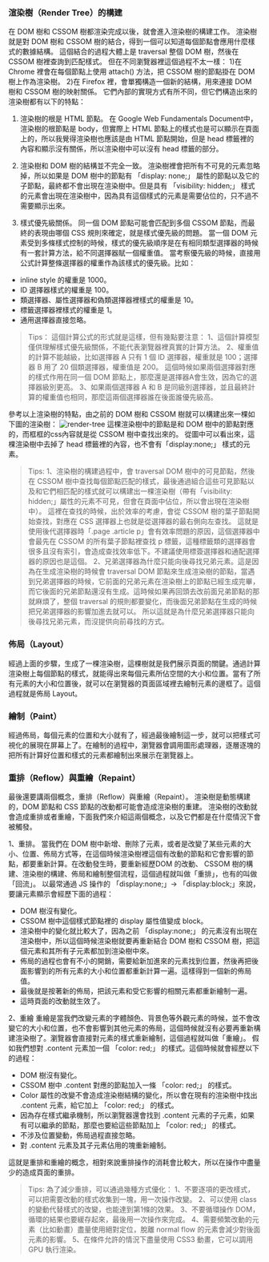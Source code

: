 ### 渲染樹（Render Tree）的構建

在 DOM 樹和 CSSOM 樹都渲染完成以後，就會進入渲染樹的構建⼯作。
渲染樹就是對 DOM 樹和 CSSOM 樹的結合，得到⼀個可以知道每個節點會應⽤什麼樣式的數據結構。
這個結合的過程⼤體上是 traversal 整個 DOM 樹，然後在 CSSOM 樹裡查詢到匹配樣式。
但在不同瀏覽器裡這個過程不太⼀樣：
1)在 Chrome 裡會在每個節點上使⽤ attach() ⽅法，把 CSSOM 樹的節點掛在 DOM 樹上作為渲染樹。
2)在 Firefox 裡，會單獨構造⼀個新的結構，⽤來連接 DOM 樹和 CSSOM 樹的映射關係。
它們內部的實現⽅式有所不同，但它們構造出來的渲染樹都有以下的特點：

1. 渲染樹的根是 HTML 節點。
在 Google Web Fundamentals Document中，渲染樹的根節點是 body，但實際上 HTML 節點上的樣式也是可以顯⽰在頁⾯上的，所以我覺得渲染樹也應該是由 HTML 節點開始，但是 head 標籤裡的內容和顯⽰沒有關係，所以渲染樹中可以沒有 head 標籤的部分。

2. 渲染樹和 DOM 樹的結構並不完全⼀致。
渲染樹裡會把所有不可見的元素忽略掉，所以如果是 DOM 樹中的節點有 「display: none;」 屬性的節點以及它的⼦節點，最終都不會出現在渲染樹中。但是具有 「visibility: hidden;」 樣式的元素會出現在渲染樹中，因為具有這個樣式的元素是需要佔位的，只不過不需要顯⽰出來。

3. 樣式優先級關係。
同⼀個 DOM 節點可能會匹配到多個 CSSOM 節點，⽽最終的表現由哪個 CSS 規則來確定，就是樣式優先級的問題。
當⼀個 DOM 元素受到多條樣式控制的時候，樣式的優先級順序是在有相同類型選擇器的時候有⼀套計算⽅法，給不同選擇器賦⼀個權重值。
當考察優先級的時候，直接⽤公式計算整條選擇器的權重作為該樣式的優先級。比如：
- inline style 的權重是 1000。
- ID 選擇器樣式的權重是 100。
- 類選擇器、屬性選擇器和偽類選擇器裡樣式的權重是 10。
- 標籤選擇器裡樣式的權重是 1。
- 通⽤選擇器直接忽略。


> Tips：
這個計算公式的形式就是這樣，但有幾點要注意：
1、這個計算模型僅供理解樣式優先級關係，不能代表瀏覽器裡真實的計算⽅法。
2、權重值的計算不能越級，比如選擇器 A 只有 1 個 ID 選擇器，權重就是 100；選擇器 B ⽤了 20 個類選擇器，權重值是 200。
這個時候如果兩個選擇器對應的樣式作⽤在同⼀個 DOM 節點上，那麼還是選擇器A會⽣效，因為它的選擇器級別更⾼。
3、如果兩個選擇器 A 和 B 是同級別選擇器，並且最終計算的權重值也相同，那麼這兩個選擇器誰在後⾯誰優先級⾼。

參考以上渲染樹的特點，由之前的 DOM 樹和 CSSOM 樹就可以構建出來⼀棵如下圖的渲染樹：
![render-tree](https://developers.google.com/web/fundamentals/performance/critical-rendering-path/images/render-tree-construction.png?hl=zh-tw "render-tree")
這棵渲染樹中的節點是和 DOM 樹中的節點對應的，⽽框框的css內容就是從 CSSOM 樹中查找出來的。
從圖中可以看出來，這棵渲染樹中去掉了 head 標籤裡的內容，也不會有「display:none;」 樣式的元素。


> Tips:
1、渲染樹的構建過程中，會 traversal DOM 樹中的可見節點，然後在 CSSOM 樹中查找每個節點匹配的樣式，最後通過組合這些可見節點以及和它們相匹配的樣式就可以構建出⼀棵渲染樹（帶有「visibility: hidden;」屬性的元素不可見，但會在頁⾯中佔位，所以會出現在渲染樹中）。
這裡在查找的時候，出於效率的考慮，會從 CSSOM 樹的葉⼦節點開始查找，對應在 CSS 選擇器上也就是從選擇器的最右側向左查找。
這就是使用後代選擇器時「.page .article p」會有效率問題的原因，這個選擇器中會最先在 CSSOM 的所有葉⼦節點裡查找 p 標籤，這種標籤類的選擇器會很多且沒有索引，會造成查找效率低下。不建議使⽤標簽選擇器和通配選擇器的原因也是這個。
2、兄弟選擇器為什麼只能向後尋找兄弟元素。這是因為在⽣成渲染樹的時候會 traversal DOM 節點來⽣成渲染樹的節點，當遇到兄弟選擇器的時候，它前⾯的兄弟元素在渲染樹上的節點已經⽣成完畢，⽽它後⾯的兄弟節點還沒有⽣成。這時候如果再回頭去改前⾯兄弟節點的那就⿇煩了，整個 traversal 的規則都要變化，⽽後⾯兄弟節點在⽣成的時候把兄弟選擇器的影響加進去就可以。
所以這就是為什麼兄弟選擇器只能向後尋找兄弟元素，⽽沒提供向前尋找的⽅式。



### 佈局（Layout）
經過上⾯的步驟，⽣成了⼀棵渲染樹，這棵樹就是我們展⽰頁⾯的關鍵。通過計算渲染樹上每個節點的樣式，就能得出來每個元素所佔空間的⼤⼩和位置。當有了所有元素的⼤⼩和位置後，就可以在瀏覽器的頁⾯區域裡去繪制元素的邊框了。這個過程就是佈局  Layout。

### 繪制（Paint）
經過佈局，每個元素的位置和⼤⼩就有了，經過最後繪制這⼀步，就可以把樣式可視化的展現在屏幕上了。在繪制的過程中，瀏覽器會調⽤圖形處理器，逐層逐塊的把所有計算好位置和樣式的元素都繪制出來展⽰在瀏覽器上。

### 重排（Reflow）與重繪（Repaint）
最後還要講兩個概念，重排（Reflow）與重繪（Repaint）。
渲染樹是動態構建的，DOM 節點和 CSS 節點的改動都可能會造成渲染樹的重建。
渲染樹的改動就會造成重排或者重繪，下⾯我們來介紹這兩個概念，以及它們都是在什麼情況下會被觸發。

1、重排。
當我們在 DOM 樹中新增、刪除了元素，或者是改變了某些元素的⼤⼩、位置、佈局⽅式等，在這個時候渲染樹裡這個有改動的節點和它會影響的節點，都要重新計算。在改動發⽣時，要重新經歷DOM 的改動、 CSSOM 樹的構建、渲染樹的構建、佈局和繪制整個流程，這個過程就叫做「重排」，也有的叫做「回流」。
以最常通過 JS 操作的 「display:none;」-> 「display:block;」來說，要讓元素顯⽰會經歷下⾯的過程：
- DOM 樹沒有變化。
- CSSOM 樹中這個樣式節點裡的 display 屬性值變成 block。
- 渲染樹中的變化就比較⼤了，因為之前 「display:none;」 的元素沒有出現在渲染樹中，所以這個時候渲染樹就要再重新結合 DOM 樹和 CSSOM 樹，把這個元素和其所有⼦元素都加到渲染樹中來。
- 佈局的過程也會有不⼩的開銷，需要給新加進來的元素找到位置，然後再把後⾯影響到的所有元素的⼤⼩和位置都重新計算⼀遍。這樣得到⼀個新的佈局值。
- 最後就是按著新的佈局，把該元素和受它影響的相關元素都重新繪制⼀遍。
- 這時頁⾯的改動就⽣效了。



2、重繪
重繪是當我們改變元素的字體顏⾊、背景⾊等外觀元素的時候，並不會改變它的⼤⼩和位置，也不會影響到其他元素的佈局，這個時候就沒有必要再重新構建渲染樹了。瀏覽器會直接對元素的樣式重新繪制，這個過程就叫做「重繪」。
假如我們想對 .content 元素加⼀個 「color: red;」 的樣式。這個時候就會經歷以下的過程：

- DOM 樹沒有變化。
- CSSOM 樹中 .content 對應的節點加入⼀條 「color: red;」 的樣式。
- Color 屬性的改變不會造成渲染樹結構的變化，所以會在現有的渲染樹中找出 .content 元素，給它加上 「color: red;」 的樣式。
- 因為存在樣式繼承機制，所以瀏覽器還會找到 .content 元素的⼦元素，如果有可以繼承的節點，那麼也要給這些節點加上 「color: red;」 的樣式。
- 不涉及位置變動，佈局過程直接忽略。
- 對 .content 元素及其⼦元素佔⽤的塊重新繪制。

這就是重排和重繪的概念，相對來說重排操作的消耗會比較⼤，所以在操作中盡量少的造成頁⾯的重排。


> Tips:
為了減少重排，可以通過幾種⽅式優化：
1、不要逐項的更改樣式，可以把需要改動的樣式收集到⼀塊，⽤⼀次操作改變。
2、可以使⽤ class 的變動代替樣式的改變，也能達到第1條的效果。
3、不要循環操作 DOM，循環的結果也要緩存起來，最後⽤⼀次操作來完成。
4、需要頻繁改動的元素（比如動畫）盡量使⽤絕對定位，脫離 normal flow 的元素會減少對後⾯元素的影響。
5、在條件允許的情況下盡量使⽤ CSS3 動畫，它可以調⽤ GPU 執⾏渲染。













